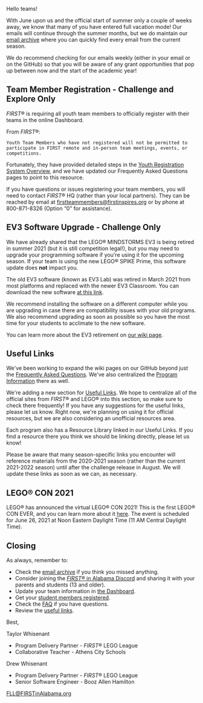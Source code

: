 Hello teams!

With June upon us and the official start of summer only a couple of weeks away, we know that many of you have entered full vacation mode! Our emails will continue through the summer months, but we do maintain our [email archive](https://github.com/drewwhis/first-in-alabama/tree/main/2021-2022/email-blasts) where you can quickly find every email from the current season.

We do recommend checking for our emails weekly (either in your email or on the GitHub) so that you will be aware of any grant opportunities that pop up between now and the start of the academic year!

## Team Member Registration - Challenge and Explore Only

*FIRST*&reg; is requiring all youth team members to officially register with their teams in the online Dashboard.

From *FIRST*&reg;: 
    
    Youth Team Members who have not registered will not be permitted to participate in FIRST remote and in-person team meetings, events, or competitions. 

Fortunately, they have provided detailed steps in the [Youth Registration System Overview](https://www.firstinspires.org/resource-library/youth-registration-system), and we have updated our Frequently Asked Questions pages to point to this resource.

If you have questions or issues registering your team members, you will need to contact *FIRST*&reg; HQ (rather than your local partners). They can be reached by email at firstteammembers@firstinspires.org or by phone at 800-871-8326 (Option “0”  for assistance).


## EV3 Software Upgrade - Challenge Only

We have already shared that the LEGO&reg; MINDSTORMS EV3 is being retired in summer 2021 (but it is still competition legal!), but you may need to upgrade your programming software if you're using it for the upcoming season. If your team is using the new LEGO&reg; SPIKE Prime, this software update does **not** impact you.

The old EV3 software (known as EV3 Lab) was retired in March 2021 from most platforms and replaced with the newer EV3 Classroom. You can download the new software [at this link](https://education.lego.com/en-us/downloads/mindstorms-ev3/software).

We recommend installing the software on a different computer while you are upgrading in case there are compatibility issues with your old programs. We also recommend upgrading as soon as possible so you have the most time for your students to acclimate to the new software.

You can learn more about the EV3 retirement on [our wiki page](https://github.com/drewwhis/first-in-alabama/wiki/EV3-Retirement).


## Useful Links

We've been working to expand the wiki pages on our GitHub beyond just the [Frequently Asked Questions](https://github.com/drewwhis/first-in-alabama/wiki/Frequently-Asked-Questions). We've also centralized the [Program Information](https://github.com/drewwhis/first-in-alabama/wiki/FIRST-LEGO-League) there as well.

We're adding a new section for [Useful Links](https://github.com/drewwhis/first-in-alabama/wiki/Useful-Links). We hope to centralize all of the official sites from *FIRST*&reg; and LEGO&reg; into this section, so make sure to check there frequently! If you have any suggestions for the useful links, please let us know. Right now, we're planning on using it for official resources, but we are also considering an unofficial resources area.

Each program also has a Resource Library linked in our Useful Links. If you find a resource there you think we should be linking directly, please let us know!

Please be aware that many season-specific links you encounter will reference materials from the 2020-2021 season (rather than the current 2021-2022 season) until after the challenge release in August. We will update these links as soon as we can, as necessary.


## LEGO&reg; CON 2021

LEGO&reg; has announced the virtual LEGO&reg; CON 2021! This is the first LEGO&reg; CON EVER, and you can learn more about it [here](https://www.lego.com/en-us/lego-con). The event is scheduled for June 26, 2021 at Noon Eastern Daylight Time (11 AM Central Daylight Time).


## Closing

As always, remember to:
- Check the [email archive](https://github.com/drewwhis/first-in-alabama/tree/main/2021-2022/email-blasts) if you think you missed anything.
- Consider joining the [*FIRST*&reg; in Alabama Discord](http://discord.gg/7eyJvm3) and sharing it with your parents and students (13 and older).
- Update your team information in [the Dashboard](https://my.firstinspires.org/Dashboard/).
- Get your [student members registered](https://www.firstinspires.org/resource-library/youth-registration-system).
- Check the [FAQ](https://github.com/drewwhis/first-in-alabama/wiki/Frequently-Asked-Questions) if you have questions.
- Review the [useful links](https://github.com/drewwhis/first-in-alabama/wiki/Useful-Links).

Best,

Taylor Whisenant
- Program Delivery Partner - *FIRST*&reg; LEGO League
- Collaborative Teacher - Athens City Schools

Drew Whisenant
- Program Delivery Partner - *FIRST*&reg; LEGO League
- Senior Software Engineer - Booz Allen Hamilton

FLL@FIRSTinAlabama.org